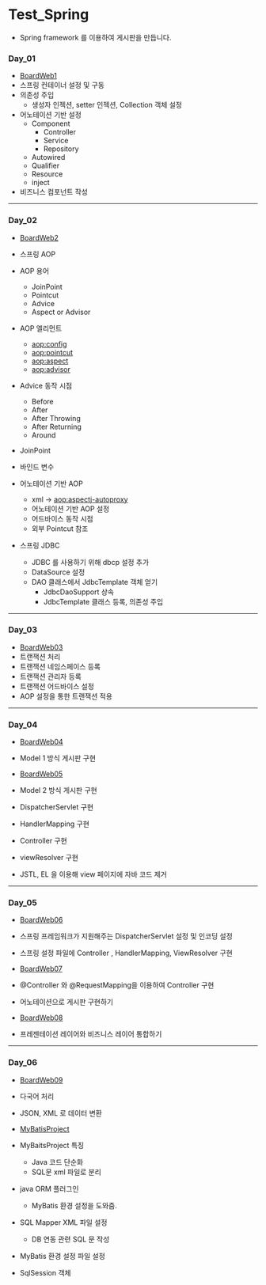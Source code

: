 # Test_Spring

* Spring framework 를 이용하여 게시판을 만듭니다. 

### Day_01 
  * [BoardWeb1](https://github.com/Hyunsoo-dev/Test_Spring/tree/master/BoardWeb)
  * 스프링 컨테이너 설정 및 구동
  * 의존성 주입
    * 생성자 인젝션, setter 인젝션, Collection 객체 설정
  * 어노테이션 기반 설정
    * Component
      * Controller
      * Service
      * Repository
    * Autowired
    * Qualifier
    * Resource
    * inject 
  * 비즈니스 컴포넌트 작성

---
### Day_02
  * [BoardWeb2](https://github.com/Hyunsoo-dev/Test_Spring/tree/master/BoardWeb2)
  * 스프링 AOP
  * AOP 용어 
    * JoinPoint
    * Pointcut 
    * Advice
    * Aspect or Advisor 
  
  * AOP 엘리먼트
    * <aop:config>
    * <aop:pointcut>
    * <aop:aspect>
    * <aop:advisor>
   
  * Advice 동작 시점
    * Before
    * After
    * After Throwing
    * After Returning
    * Around
   
  * JoinPoint 
  * 바인드 변수
  
  * 어노테이션 기반 AOP
    * xml ->  <aop:aspectj-autoproxy>
    * 어노테이션 기반 AOP 설정
    * 어드바이스 동작 시점 
    * 외부 Pointcut 참조
 
 * 스프링 JDBC 
   * JDBC 를 사용하기 위해 dbcp 설정 추가
   * DataSource 설정 
   * DAO 클래스에서 JdbcTemplate 객체 얻기 
     * JdbcDaoSupport 상속 
     * JdbcTemplate 클래스 <bean> 등록, 의존성 주입
 
 ---
 ### Day_03
  * [BoardWeb03](https://github.com/Hyunsoo-dev/Test_Spring/tree/master/BoardWeb3)
  * 트랜잭션 처리
  * 트랜잭션 네임스페이스 등록 
  * 트랜잭션 관리자 등록 
  * 트랜잭션 어드바이스 설정 
  * AOP 설정을 통한 트랜잭션 적용 



---
### Day_04
  * [BoardWeb04](https://github.com/Hyunsoo-dev/Test_Spring/tree/master/BoardWeb4)
  * Model 1 방식 게시판 구현 
  
  * [BoardWeb05](https://github.com/Hyunsoo-dev/Test_Spring/tree/master/BoardWeb5)
  * Model 2 방식 게시판 구현 
  * DispatcherServlet 구현
  * HandlerMapping 구현
  * Controller 구현
  * viewResolver 구현
  * JSTL, EL 을 이용해 view 페이지에 자바 코드 제거
  
  
  ---
  ### Day_05
  
   * [BoardWeb06](https://github.com/Hyunsoo-dev/Test_Spring/commits/master/BoardWeb6)
   * 스프링 프레임워크가 지원해주는 DispatcherServlet 설정 및 인코딩 설정
   * 스프링 설정 파일에 Controller , HandlerMapping, ViewResolver 구현
    
   * [BoardWeb07](https://github.com/Hyunsoo-dev/Test_Spring/commits/master/BoardWeb7) 
   * @Controller 와 @RequestMapping을 이용하여 Controller 구현 
   * 어노테이션으로 게시판 구현하기
    
   * [BoardWeb08](https://github.com/Hyunsoo-dev/Test_Spring/tree/master/BoardWeb8)
   * 프레젠테이션 레이어와 비즈니스 레이어 통합하기



---
 ### Day_06
  
  * [BoardWeb09](https://github.com/Hyunsoo-dev/Test_Spring/tree/master/BoardWeb9)
  * 다국어 처리
  * JSON, XML 로 데이터 변환 
  
  * [MyBatisProject](https://github.com/Hyunsoo-dev/Test_Spring/tree/master/MyBatisProject)
  * MyBaitsProject 특징
    * Java 코드 단순화 
    * SQL문 xml 파일로 분리
  * java ORM 플러그인 
    * MyBatis 환경 설정을 도와줌.
  * SQL Mapper XML 파일 설정 
    * DB 연동 관련 SQL 문 작성
  * MyBatis 환경 설정 파일 설정
  * SqlSession 객체 
